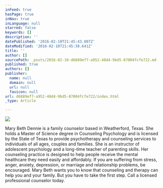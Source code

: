 ```yaml
---
inFeed: true
hasPage: true
inNav: true
inLanguage: null
starred: false
keywords: []
description: ''
datePublished: '2016-02-10T21:45:43.007Z'
dateModified: '2016-02-10T21:45:38.641Z'
title: ''
author: []
sourcePath: _posts/2016-02-10-d6889ef7-a952-48d4-9bd5-87004fcfe722.md
published: true
authors: []
publisher:
  name: null
  domain: null
  url: null
  favicon: null
url: d6889ef7-a952-48d4-9bd5-87004fcfe722/index.html
_type: Article

---
```

![](https://the-grid-user-content.s3-us-west-2.amazonaws.com/091a3efb-e386-4a4c-9662-304bd9afbdc8.jpg)

Mary Beth Dennie is a family counselor based in Weatherford, Texas. She holds a Master of Science degree in Counseling Psychology and is licensed by the State of Texas to provide psychotherapy and counseling services to individuals of all ages, couples and families. 
She is an instructor of adolescent psychology and a long-time teacher of parenting skills. Her counseling practice is designed to help people receive the mental healthcare they need easily and affordably. 
If you are suffering from stress, anger, anxiety, depression, or marriage and relationship problems, be encouraged. Mary Beth wants you to know that counseling and therapy can help you and your family. But you have to take the first step. Call a licensed professional counselor today.